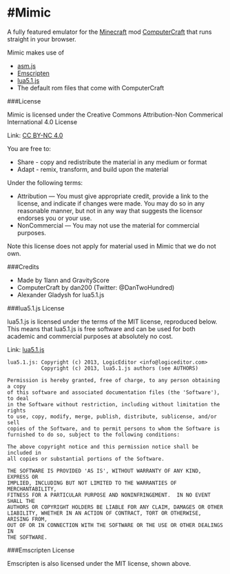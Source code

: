
#Mimic
=====

A fully featured emulator for the [Minecraft](http://minecraft.net) mod [ComputerCraft](http://computercraft.info) that runs straight in your browser.

Mimic makes use of
* [asm.js](http://asmjs.org/)
* [Emscripten](https://github.com/kripken/emscripten)
* [lua5.1.js](https://github.com/logiceditor-com/lua5.1.js/)
* The default rom files that come with ComputerCraft


###License

Mimic is licensed under the Creative Commons Attribution-Non Commerical International 4.0 License

Link: [CC BY-NC 4.0](http://creativecommons.org/licenses/by-nc/4.0/)

You are free to:
* Share - copy and redistribute the material in any medium or format
* Adapt - remix, transform, and build upon the material

Under the following terms:
* Attribution — You must give appropriate credit, provide a link to the license, and indicate if changes were made. You may do so in any reasonable manner, but not in any way that suggests the licensor endorses you or your use.
* NonCommercial — You may not use the material for commercial purposes.

Note this license does not apply for material used in Mimic that we do not own. 


###Credits

* Made by 1lann and GravityScore
* ComputerCraft by dan200 (Twitter: @DanTwoHundred)
* Alexander Gladysh for lua5.1.js


###lua5.1.js License

lua5.1.js is licensed under the terms of the MIT license, reproduced below.
This means that lua5.1.js is free software and can be used for both academic
and commercial purposes at absolutely no cost.

Link: [lua5.1.js](https://github.com/logiceditor-com/lua5.1.js/)

```
lua5.1.js: Copyright (c) 2013, LogicEditor <info@logiceditor.com>
           Copyright (c) 2013, lua5.1.js authors (see AUTHORS)

Permission is hereby granted, free of charge, to any person obtaining a copy
of this software and associated documentation files (the 'Software'), to deal
in the Software without restriction, including without limitation the rights
to use, copy, modify, merge, publish, distribute, sublicense, and/or sell
copies of the Software, and to permit persons to whom the Software is
furnished to do so, subject to the following conditions:

The above copyright notice and this permission notice shall be included in
all copies or substantial portions of the Software.

THE SOFTWARE IS PROVIDED 'AS IS', WITHOUT WARRANTY OF ANY KIND, EXPRESS OR
IMPLIED, INCLUDING BUT NOT LIMITED TO THE WARRANTIES OF MERCHANTABILITY,
FITNESS FOR A PARTICULAR PURPOSE AND NONINFRINGEMENT.  IN NO EVENT SHALL THE
AUTHORS OR COPYRIGHT HOLDERS BE LIABLE FOR ANY CLAIM, DAMAGES OR OTHER
LIABILITY, WHETHER IN AN ACTION OF CONTRACT, TORT OR OTHERWISE, ARISING FROM,
OUT OF OR IN CONNECTION WITH THE SOFTWARE OR THE USE OR OTHER DEALINGS IN
THE SOFTWARE.
```

###Emscripten License

Emscripten is also licensed under the MIT license, shown above.
